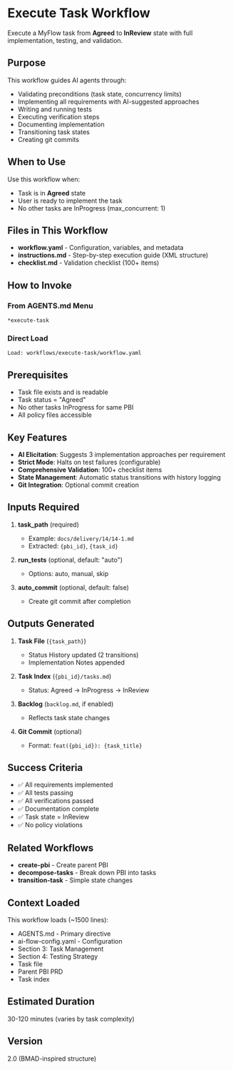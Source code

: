 # Execute Task Workflow

Execute a MyFlow task from **Agreed** to **InReview** state with full implementation, testing, and validation.

## Purpose

This workflow guides AI agents through:
- Validating preconditions (task state, concurrency limits)
- Implementing all requirements with AI-suggested approaches
- Writing and running tests
- Executing verification steps
- Documenting implementation
- Transitioning task states
- Creating git commits

## When to Use

Use this workflow when:
- Task is in **Agreed** state
- User is ready to implement the task
- No other tasks are InProgress (max_concurrent: 1)

## Files in This Workflow

- **workflow.yaml** - Configuration, variables, and metadata
- **instructions.md** - Step-by-step execution guide (XML structure)
- **checklist.md** - Validation checklist (100+ items)

## How to Invoke

### From AGENTS.md Menu
```
*execute-task
```

### Direct Load
```
Load: workflows/execute-task/workflow.yaml
```

## Prerequisites

- Task file exists and is readable
- Task status = "Agreed"
- No other tasks InProgress for same PBI
- All policy files accessible

## Key Features

- **AI Elicitation**: Suggests 3 implementation approaches per requirement
- **Strict Mode**: Halts on test failures (configurable)
- **Comprehensive Validation**: 100+ checklist items
- **State Management**: Automatic status transitions with history logging
- **Git Integration**: Optional commit creation

## Inputs Required

1. **task_path** (required)
   - Example: `docs/delivery/14/14-1.md`
   - Extracted: `{pbi_id}`, `{task_id}`

2. **run_tests** (optional, default: "auto")
   - Options: auto, manual, skip

3. **auto_commit** (optional, default: false)
   - Create git commit after completion

## Outputs Generated

1. **Task File** (`{task_path}`)
   - Status History updated (2 transitions)
   - Implementation Notes appended

2. **Task Index** (`{pbi_id}/tasks.md`)
   - Status: Agreed → InProgress → InReview

3. **Backlog** (`backlog.md`, if enabled)
   - Reflects task state changes

4. **Git Commit** (optional)
   - Format: `feat({pbi_id}): {task_title}`

## Success Criteria

- ✅ All requirements implemented
- ✅ All tests passing
- ✅ All verifications passed
- ✅ Documentation complete
- ✅ Task state = InReview
- ✅ No policy violations

## Related Workflows

- **create-pbi** - Create parent PBI
- **decompose-tasks** - Break down PBI into tasks
- **transition-task** - Simple state changes

## Context Loaded

This workflow loads (~1500 lines):
- AGENTS.md - Primary directive
- ai-flow-config.yaml - Configuration
- Section 3: Task Management
- Section 4: Testing Strategy
- Task file
- Parent PBI PRD
- Task index

## Estimated Duration

30-120 minutes (varies by task complexity)

## Version

2.0 (BMAD-inspired structure)
